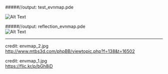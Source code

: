 #####//output: test_evnmap.pde  

![Alt Text](https://68.media.tumblr.com/687befef294bf10bc456b42a151c4b33/tumblr_oqe0xdGFMy1tvt5h8o1_540.gif)

#####//output: reflection_evnmap.pde  
![Alt Text](https://68.media.tumblr.com/12856c410d591ac370a9ea3f9d8aae72/tumblr_oqfky81Rlc1tvt5h8o1_540.gif)

***
credit: envmap_2.jpg  
http://www.mtbs3d.com/phpBB/viewtopic.php?f=138&t=16502

credit: envmap_1.jpg  
https://flic.kr/p/bGh8jD
